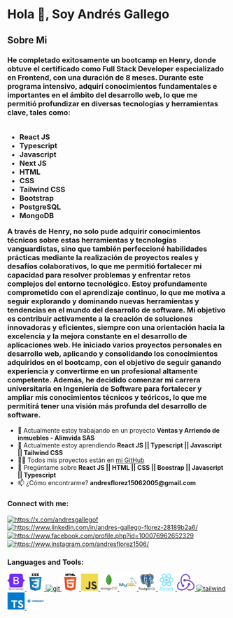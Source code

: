 <h1 class="text-center text-3xl font-bold mb-6">Hola 👋, Soy Andrés Gallego</h1>
<h2 class="text-center text-3xl font-bold mb-6">Sobre Mi</h2>
<h3 class="text-center text-lg mt-4">
  He completado exitosamente un bootcamp en Henry, donde obtuve el certificado como Full Stack Developer especializado en Frontend, con una duración de 8 meses. Durante este programa intensivo, adquirí conocimientos fundamentales e importantes en el ámbito del desarrollo web, lo que me permitió profundizar en diversas tecnologías y herramientas clave, tales como:
  <br><br>
  <ul class="list-disc pl-8 mt-2">
    <li>React JS</li>
    <li>Typescript</li>
    <li>Javascript</li>
    <li>Next JS</li>
    <li>HTML</li>
    <li>CSS</li>
    <li>Tailwind CSS</li>
    <li>Bootstrap</li>
    <li>PostgreSQL</li>
    <li>MongoDB</li>
  </ul>
  A través de Henry, no solo pude adquirir conocimientos técnicos sobre estas herramientas y tecnologías vanguardistas, sino que también perfeccioné habilidades prácticas mediante la realización de proyectos reales y desafíos colaborativos, lo que me permitió fortalecer mi capacidad para resolver problemas y enfrentar retos complejos del entorno tecnológico. Estoy profundamente comprometido con el aprendizaje continuo, lo que me motiva a seguir explorando y dominando nuevas herramientas y tendencias en el mundo del desarrollo de software. Mi objetivo es contribuir activamente a la creación de soluciones innovadoras y eficientes, siempre con una orientación hacia la excelencia y la mejora constante en el desarrollo de aplicaciones web. He iniciado varios proyectos personales en desarrollo web, aplicando y consolidando los conocimientos adquiridos en el bootcamp, con el objetivo de seguir ganando experiencia y convertirme en un profesional altamente competente. Además, he decidido comenzar mi carrera universitaria en Ingeniería de Software para fortalecer y ampliar mis conocimientos técnicos y teóricos, lo que me permitirá tener una visión más profunda del desarrollo de software.
</h3>

<ul class="mt-6 list-disc pl-8">
  <li><span class="font-semibold">🔭</span> Actualmente estoy trabajando en un proyecto <strong>Ventas y Arriendo de inmuebles - Alimvida SAS</strong></li>
  <li><span class="font-semibold">🌱</span> Actualmente estoy aprendiendo <strong>React JS || Typescript || Javascript || Tailwind CSS</strong></li>
  <li><span class="font-semibold">👨‍💻</span> Todos mis proyectos están en <a href="https://github.com/ANDRES15062005?tab=repositories" class="text-blue-500 hover:underline" target="_blank">mi GitHub</a></li>
  <li><span class="font-semibold">💬</span> Pregúntame sobre <strong>React JS || HTML || CSS || Boostrap || Javascript || Typescript</strong></li>
  <li><span class="font-semibold">📫</span> ¿Cómo encontrarme? <strong>andresflorez15062005@gmail.com</strong></li>
</ul>

<h3 class="text-left text-xl mt-8">Connect with me:</h3>
<p class="text-left">
  <a href="https://twitter.com/https://x.com/andresgallegof" target="blank" class="mr-4"><img align="center" src="https://raw.githubusercontent.com/rahuldkjain/github-profile-readme-generator/master/src/images/icons/Social/twitter.svg" alt="https://x.com/andresgallegof" height="30" width="40" /></a>
  <a href="https://linkedin.com/in/https://www.linkedin.com/in/andres-gallego-florez-28189b2a6/" target="blank" class="mr-4"><img align="center" src="https://raw.githubusercontent.com/rahuldkjain/github-profile-readme-generator/master/src/images/icons/Social/linked-in-alt.svg" alt="https://www.linkedin.com/in/andres-gallego-florez-28189b2a6/" height="30" width="40" /></a>
  <a href="https://fb.com/https://www.facebook.com/profile.php?id=100076962652329" target="blank" class="mr-4"><img align="center" src="https://raw.githubusercontent.com/rahuldkjain/github-profile-readme-generator/master/src/images/icons/Social/facebook.svg" alt="https://www.facebook.com/profile.php?id=100076962652329" height="30" width="40" /></a>
  <a href="https://instagram.com/https://www.instagram.com/andresflorez1506/" target="blank" class="mr-4"><img align="center" src="https://raw.githubusercontent.com/rahuldkjain/github-profile-readme-generator/master/src/images/icons/Social/instagram.svg" alt="https://www.instagram.com/andresflorez1506/" height="30" width="40" /></a>
</p>

<h3 class="text-left text-xl mt-8">Languages and Tools:</h3>
<p class="text-left">
  <a href="https://getbootstrap.com" target="_blank" class="mr-4"><img src="https://raw.githubusercontent.com/devicons/devicon/master/icons/bootstrap/bootstrap-plain-wordmark.svg" alt="bootstrap" width="40" height="40"/> </a>
  <a href="https://www.w3schools.com/css/" target="_blank" class="mr-4"><img src="https://raw.githubusercontent.com/devicons/devicon/master/icons/css3/css3-original-wordmark.svg" alt="css3" width="40" height="40"/> </a>
  <a href="https://git-scm.com/" target="_blank" class="mr-4"><img src="https://www.vectorlogo.zone/logos/git-scm/git-scm-icon.svg" alt="git" width="40" height="40"/> </a>
  <a href="https://www.w3.org/html/" target="_blank" class="mr-4"><img src="https://raw.githubusercontent.com/devicons/devicon/master/icons/html5/html5-original-wordmark.svg" alt="html5" width="40" height="40"/> </a>
  <a href="https://developer.mozilla.org/en-US/docs/Web/JavaScript" target="_blank" class="mr-4"><img src="https://raw.githubusercontent.com/devicons/devicon/master/icons/javascript/javascript-original.svg" alt="javascript" width="40" height="40"/> </a>
  <a href="https://www.mongodb.com/" target="_blank" class="mr-4"><img src="https://raw.githubusercontent.com/devicons/devicon/master/icons/mongodb/mongodb-original-wordmark.svg" alt="mongodb" width="40" height="40"/> </a>
  <a href="https://www.mysql.com/" target="_blank" class="mr-4"><img src="https://raw.githubusercontent.com/devicons/devicon/master/icons/mysql/mysql-original-wordmark.svg" alt="mysql" width="40" height="40"/> </a>
  <a href="https://www.postgresql.org" target="_blank" class="mr-4"><img src="https://raw.githubusercontent.com/devicons/devicon/master/icons/postgresql/postgresql-original-wordmark.svg" alt="postgresql" width="40" height="40"/> </a>
  <a href="https://reactjs.org/" target="_blank" class="mr-4"><img src="https://raw.githubusercontent.com/devicons/devicon/master/icons/react/react-original-wordmark.svg" alt="react" width="40" height="40"/> </a>
  <a href="https://redux.js.org" target="_blank" class="mr-4"><img src="https://raw.githubusercontent.com/devicons/devicon/master/icons/redux/redux-original.svg" alt="redux" width="40" height="40"/> </a>
  <a href="https://tailwindcss.com/" target="_blank" class="mr-4"><img src="https://www.vectorlogo.zone/logos/tailwindcss/tailwindcss-icon.svg" alt="tailwind" width="40" height="40"/> </a>
  <a href="https://www.typescriptlang.org/" target="_blank" class="mr-4"><img src="https://raw.githubusercontent.com/devicons/devicon/master/icons/typescript/typescript-original.svg" alt="typescript" width="40" height="40"/> </a>
  <a href="https://webpack.js.org" target="_blank" class="mr-4"><img src="https://raw.githubusercontent.com/devicons/devicon/d00d0969292a6569d45b06d3f350f463a0107b0d/icons/webpack/webpack-original-wordmark.svg" alt="webpack" width="40" height="40"/> </a>
</p>







